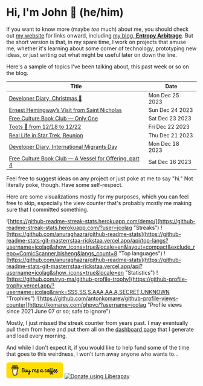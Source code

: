 # Hi, I'm John 👋 (he/him)

If you want to know more (maybe *too* much) about me, you should check out [my website](https://john.colagioia.net/) for links onward, including [my blog, **Entropy Arbitrage**](https://john.colagioia.net/blog).  But the short version is that, in my spare time, I work on projects that amuse me, whether it's learning about some corner of technology, prototyping new ideas, or just writing out what might be useful later on down the line.

Here's a sample of topics I've been talking about, this past week or so on the blog.

|Title|Date|
|-----|-------|
|[Developer Diary, Christmas 🎄](https://john.colagioia.net/blog/2023/12/25/christmas.html)|Mon Dec 25 2023|
|[Ernest Hemingway’s Visit from Saint Nicholas](https://john.colagioia.net/blog/2023/12/24/visit.html)|Sun Dec 24 2023|
|[Free Culture Book Club — Only One](https://john.colagioia.net/blog/2023/12/23/only-one.html)|Sat Dec 23 2023|
|[Toots 🦣 from 12/18 to 12/22](https://john.colagioia.net/blog/2023/12/22/week.html)|Fri Dec 22 2023|
|[Real Life in Star Trek, Reunion](https://john.colagioia.net/blog/2023/12/21/reunion.html)|Thu Dec 21 2023|
|[Developer Diary, International Migrants Day](https://john.colagioia.net/blog/2023/12/18/migrants.html)|Mon Dec 18 2023|
|[Free Culture Book Club — A Vessel for Offering, part 4](https://john.colagioia.net/blog/2023/12/16/vessel-offering-4.html)|Sat Dec 16 2023|

Feel free to suggest ideas on any project or just poke at me to say "hi." Not literally poke, though. Have some self-respect.

Here are some visualizations mostly for my purposes, which you can feel free to skip, especially the view counter that's probably mostly me making sure that I committed something.

![https://github-readme-streak-stats.herokuapp.com/demo/](https://github-readme-streak-stats.herokuapp.com/?user=jcolag "Streaks")
![https://github.com/anuraghazra/github-readme-stats](https://github-readme-stats-git-masterrstaa-rickstaa.vercel.app/api/top-langs?username=jcolag&show_icons=true&locale=en&layout=compact&exclude_repo=ComicScanner,bisheng&langs_count=8 "Top languages")
![https://github.com/anuraghazra/github-readme-stats](https://github-readme-stats-git-masterrstaa-rickstaa.vercel.app/api?username=jcolag&show_icons=true&locale=en "Statistics")
![https://github.com/ryo-ma/github-profile-trophy](https://github-profile-trophy.vercel.app/?username=jcolag&rank=SSS,SS,S,AAA,AA,A,SECRET,UNKNOWN "Trophies")
![https://github.com/antonkomarev/github-profile-views-counter](https://komarev.com/ghpvc/?username=jcolag "Profile views since 2021 June 07 or so; safe to ignore")

Mostly, I just missed the streak counter from years past.  I may eventually pull them from here and put them all on the [dashboard page](https://github.com/jcolag/dash) that I generate and load every morning.

And while I don't expect it, if you would like to help fund some of the time that goes to this weirdness, I won't turn away anyone who wants to...

[<img src="images/default-yellow.png" alt="Buy Me a Coffee" width="150px"/>](https://www.buymeacoffee.com/jcolag)
<a href="https://liberapay.com/jcolag/donate"><img alt="Donate using Liberapay" src="https://liberapay.com/assets/widgets/donate.svg"></a>
